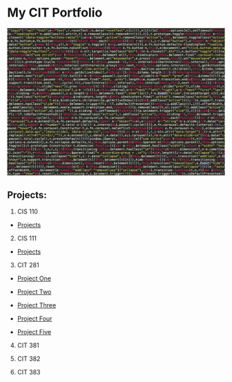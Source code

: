 
# My CIT Portfolio

  ![Photo](images/photo.jpg)

## Projects:

  1. CIS 110
  * [Projects](http://pages.uoregon.edu/kstern/110/)

  2. CIS 111
  * [Projects](http://pages.uoregon.edu/kstern/111/)

  3. CIT 281

  * [Project One](https://github.com/UO-CIT/project-1-kstern97)

  * [Project Two](https://github.com/UO-CIT/project-2-kstern97)

  * [Project Three](https://github.com/UO-CIT/project-3-kstern97)

  * [Project Four](https://github.com/UO-CIT/project-4-kstern97)

  * [Project Five](https://github.com/UO-CIT/project-5-kstern97)

  4. CIT 381

  5. CIT 382

  6. CIT 383
